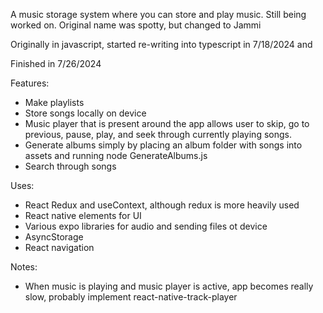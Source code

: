 A music storage system where you can store and play music. Still being worked on. Original name was spotty, but changed to Jammi

Originally in javascript, started re-writing into typescript in 7/18/2024 and

Finished in 7/26/2024

Features:
- Make playlists
- Store songs locally on device
- Music player that is present around the app allows user to skip, go to previous, pause, play, and seek through currently playing songs.
- Generate albums simply by placing an album folder with songs into assets and running node GenerateAlbums.js
- Search through songs

Uses:
- React Redux and useContext, although redux is more heavily used
- React native elements for UI
- Various expo libraries for audio and sending files ot device
- AsyncStorage
- React navigation

Notes:
- When music is playing and music player is active, app becomes really slow, probably implement react-native-track-player
